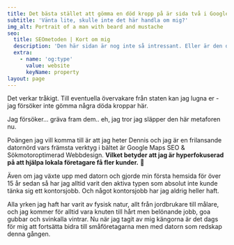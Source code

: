 ```yaml
---
title: Det bästa stället att gömma en död kropp på är sida två i Google.
subtitle: 'Vänta lite, skulle inte det här handla om mig?'
img_alt: Portrait of a man with beard and mustache
seo:
  title: SEOmetoden | Kort om mig
  description: 'Den här sidan är nog inte så intressant. Eller är den det? '
  extra:
    - name: 'og:type'
      value: website
      keyName: property
layout: page
---
```

Det verkar tråkigt. Till eventuella övervakare från staten kan jag lugna er - jag försöker inte gömma några döda kroppar här.

Jag försöker... gräva fram dem.. eh, jag tror jag släpper den här metaforen nu.

Poängen jag vill komma till är att jag heter Dennis och jag är en frilansande datornörd vars främsta verktyg i bältet är Google Maps SEO & Sökmotoroptimerad Webbdesign. **Vilket betyder att
jag är hyperfokuserad på att hjälpa lokala företagare få fler kunder.** :rocket:

Även om jag växte upp med datorn och gjorde min första hemsida för över
15 år sedan så har jag alltid varit den aktiva typen som absolut
inte kunde tänka sig ett kontorsjobb. Och något kontorsjobb har jag
aldrig heller haft. 

Alla yrken jag haft har varit av fysisk natur, allt från jordbrukare till målare, och jag kommer för alltid vara knuten till hårt men belönande jobb, goa gubbar och svinkalla vintrar. Nu när jag tagit av mig kängorna är det dags för mig att fortsätta bidra till småföretagarna men med datorn som redskap denna gången. 

